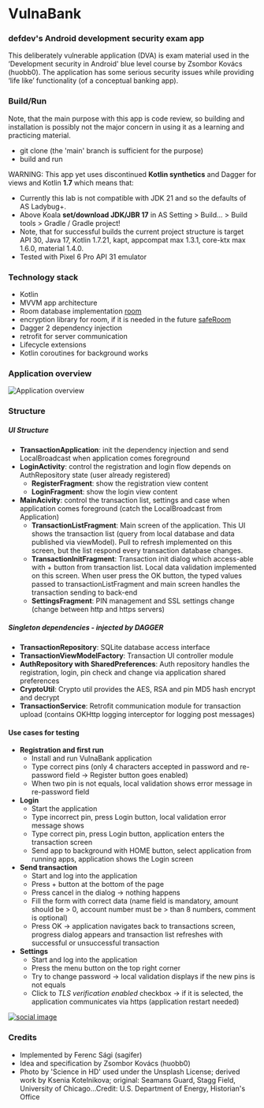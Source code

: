 # VulnaBank

### defdev's Android development security exam app
This deliberately vulnerable application (DVA) is exam material used in the ‘Development security in Android' blue level course by Zsombor Kovács (huobb0). The application has some serious security issues while providing ‘life like’ functionality (of a conceptual banking app).

### Build/Run
Note, that the main purpose with this app is code review, so building and installation is possibly not the major concern in using it as a learning and practicing material.
- git clone (the 'main' branch is sufficient for the purpose)
- build and run

WARNING: This app yet uses discontinued **Kotlin synthetics** and Dagger for views and Kotlin **1.7** which means that:
* Currently this lab is not compatible with JDK 21 and so the defaults of AS Ladybug+.
* Above Koala **set/download JDK/JBR 17** in AS Setting > Build... > Build tools > Gradle / Gradle project!
* Note, that for successful builds the current project structure is target API 30, Java 17, Kotlin 1.7.21, kapt, appcompat max 1.3.1, core-ktx max 1.6.0, material 1.4.0.
* Tested with Pixel 6 Pro API 31 emulator

### Technology stack

- Kotlin
- MVVM app architecture
- Room database implementation [room](https://developer.android.com/topic/libraries/architecture/room)
- encryption library for room, if it is needed in the future [safeRoom](https://github.com/commonsguy/cwac-saferoom)
- Dagger 2 dependency injection
- retrofit for server communication
- Lifecycle extensions
- Kotlin coroutines for background works

### Application overview

![Application overview](defdeveu_mockup.png)

### Structure
##### UI Structure
- **TransactionApplication**: init the dependency injection and send LocalBroadcast when application comes foreground
- **LoginActivity**: control the registration and login flow depends on AuthRepository state (user already registered)
    - **RegisterFragment**: show the registration view content
    - **LoginFragment**: show the login view content
- **MainAcivity**: control the transaction list, settings and case when application comes foreground (catch the LocalBroadcast from Application)
    - **TransactionListFragment**: Main screen of the application. This UI shows the transaction list (query from local database and data published via viewModel). Pull to refresh implemented on this screen, but the list respond every transaction database changes. 
    - **TransactionInitFragment**: Transaction init dialog which access-able with + button from transaction list. Local data validation implemented on this screen. When user press the OK button, the typed values passed to transactionListFragment and main screen handles the transaction sending to back-end
    - **SettingsFragment**: PIN management and SSL settings change (change between http and https servers)

##### Singleton dependencies - *injected by DAGGER*
- **TransactionRepository**: SQLite database access interface
- **TransactionViewModelFactory**: Transaction UI controller module
- **AuthRepository with SharedPreferences**: Auth repository handles the registration, login, pin check and change via application shared preferences
- **CryptoUtil**: Crypto util provides the AES, RSA and pin MD5 hash encrypt and decrypt
- **TransactionService**: Retrofit communication module for transaction upload (contains OKHttp logging interceptor for logging post messages)
 
#### Use cases for testing
- **Registration and first run**
    - Install and run VulnaBank application
    - Type correct pins (only 4 characters accepted in password and re-password field -> Register button goes enabled)
    - When two pin is not equals, local validation shows error message in re-password field
- **Login**
    - Start the application
    - Type incorrect pin, press Login button, local validation error message shows
    - Type correct pin, press Login button, application enters the transaction screen
    - Send app to background with HOME button, select application from running apps, application shows the Login screen 
- **Send transaction**
    - Start and log into the application
    - Press + button at the bottom of the page
    - Press cancel in the dialog -> nothing happens 
    - Fill the form with correct data (name field is mandatory, amount should be > 0, account number must be > than 8 numbers, comment is optional)
    - Press OK -> application navigates back to transactions screen, progress dialog appears and transaction list refreshes with successful or unsuccessful transaction
- **Settings** 
    - Start and log into the application
    - Press the menu button on the top right corner
    - Try to change password -> local validation displays if the new pins is not equals 
    - Click to *TLS verification enabled* checkbox -> if it is selected, the application communicates via https (application restart needed)
    
[![social image](https://raw.githubusercontent.com/defdeveu/vulnabankAndroid/master/assets/science-in-hd-ujY5eND8k44-unsplash.ksenia-edit-a.jpg)](https://github.com/defdeveu/vulnabankAndroid)

### Credits
* Implemented by Ferenc Sági (sagifer)
* Idea and specification by Zsombor Kovács (huobb0)
* Photo by 'Science in HD' used under the Unsplash License; derived work by Ksenia Kotelnikova; original: Seamans Guard, Stagg Field, University of Chicago...Credit: U.S. Department of Energy, Historian's Office

